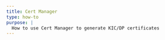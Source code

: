 ```yaml
---
title: Cert Manager
type: how-to
purpose: |
  How to use Cert Manager to generate KIC/DP certificates
---
```

